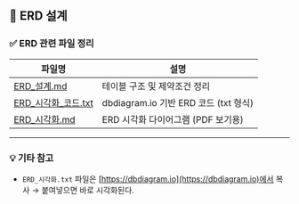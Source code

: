 ## 📘 ERD 설계

### ✅ ERD 관련 파일 정리

| 파일명                              | 설명 |
|----------------------------------|------|
| [ERD_설계.md](ERD_설계.md)           | 테이블 구조 및 제약조건 정리 |
| [ERD_시각화_코드.txt](ERD_시각화_코드.txt) | dbdiagram.io 기반 ERD 코드 (txt 형식) |
| [ERD_시각화.md](ERD_시각화.md)         | ERD 시각화 다이어그램 (PDF 보기용) |

---

### 💡 기타 참고

- `ERD_시각화.txt` 파일은 [https://dbdiagram.io](https://dbdiagram.io)에서 복사 → 붙여넣으면 바로 시각화된다.
